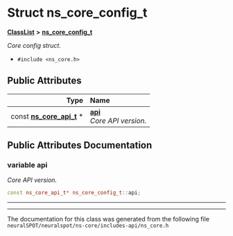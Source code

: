 

# Struct ns\_core\_config\_t



[**ClassList**](annotated.md) **>** [**ns\_core\_config\_t**](structns__core__config__t.md)



_Core config struct._ 

* `#include <ns_core.h>`





















## Public Attributes

| Type | Name |
| ---: | :--- |
|  const [**ns\_core\_api\_t**](structns__core__api__t.md) \* | [**api**](#variable-api)  <br>_Core API version._  |












































## Public Attributes Documentation




### variable api 

_Core API version._ 
```C++
const ns_core_api_t* ns_core_config_t::api;
```




<hr>

------------------------------
The documentation for this class was generated from the following file `neuralSPOT/neuralspot/ns-core/includes-api/ns_core.h`

